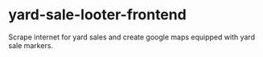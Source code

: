 # yard-sale-looter-frontend
Scrape internet for yard sales and create google maps equipped with yard sale markers.
